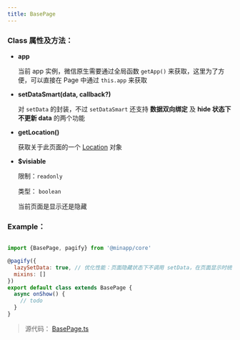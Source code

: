 ```yaml
---
title: BasePage
---
```


### Class 属性及方法：

* **app**

  当前 app 实例，微信原生需要通过全局函数 `getApp()` 来获取，这里为了方便，可以直接在 Page 中通过 `this.app` 来获取

* **setDataSmart(data, callback?)**

  对 `setData` 的封装，不过 `setDataSmart` 还支持 **数据双向绑定** 及 **hide 状态下不更新 data** 的两个功能

* **getLocation()**

  获取关于此页面的一个 [Location](./api-core-Location.md) 对象

* **$visiable**

  限制：`readonly`

  类型： `boolean`

  当前页面是显示还是隐藏

### Example：

```js

import {BasePage, pagify} from '@minapp/core'

@pagify({
  lazySetData: true, // 优化性能：页面隐藏状态下不调用 setData，在页面显示时统一再调用
  mixins: []
})
export default class extends BasePage {
  async onShow() {
    // todo
  }
}

```


> 源代码： [BasePage.ts](https://github.com/qiu8310/minapp/blob/master/packages/minapp-core/src/module/BasePage.ts)
